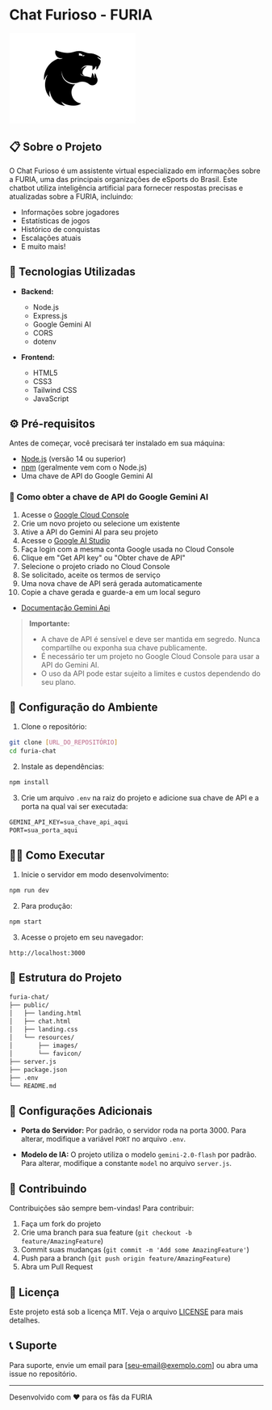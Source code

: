 # Chat Furioso - FURIA

![FURIA Logo](public/resources/images/furia_small.png)

## 📋 Sobre o Projeto

O Chat Furioso é um assistente virtual especializado em informações sobre a FURIA, uma das principais organizações de eSports do Brasil. Este chatbot utiliza inteligência artificial para fornecer respostas precisas e atualizadas sobre a FURIA, incluindo:

- Informações sobre jogadores
- Estatísticas de jogos
- Histórico de conquistas
- Escalações atuais
- E muito mais!

## 🚀 Tecnologias Utilizadas

- **Backend:**

  - Node.js
  - Express.js
  - Google Gemini AI
  - CORS
  - dotenv

- **Frontend:**
  - HTML5
  - CSS3
  - Tailwind CSS
  - JavaScript

## ⚙️ Pré-requisitos

Antes de começar, você precisará ter instalado em sua máquina:

- [Node.js](https://nodejs.org/) (versão 14 ou superior)
- [npm](https://www.npmjs.com/) (geralmente vem com o Node.js)
- Uma chave de API do Google Gemini AI

### 🔑 Como obter a chave de API do Google Gemini AI

1. Acesse o [Google Cloud Console](https://console.cloud.google.com/)
2. Crie um novo projeto ou selecione um existente
3. Ative a API do Gemini AI para seu projeto
4. Acesse o [Google AI Studio](https://makersuite.google.com/app/apikey)
5. Faça login com a mesma conta Google usada no Cloud Console
6. Clique em "Get API key" ou "Obter chave de API"
7. Selecione o projeto criado no Cloud Console
8. Se solicitado, aceite os termos de serviço
9. Uma nova chave de API será gerada automaticamente
10. Copie a chave gerada e guarde-a em um local seguro

- [Documentação Gemini Api](https://ai.google.dev/gemini-api/docs/quickstart?hl=pt-br&lang=node)

> **Importante:**
>
> - A chave de API é sensível e deve ser mantida em segredo. Nunca compartilhe ou exponha sua chave publicamente.
> - É necessário ter um projeto no Google Cloud Console para usar a API do Gemini AI.
> - O uso da API pode estar sujeito a limites e custos dependendo do seu plano.

## 🔑 Configuração do Ambiente

1. Clone o repositório:

```bash
git clone [URL_DO_REPOSITÓRIO]
cd furia-chat
```

2. Instale as dependências:

```bash
npm install
```

3. Crie um arquivo `.env` na raiz do projeto e adicione sua chave de API e a porta na qual vai ser executada:

```env
GEMINI_API_KEY=sua_chave_api_aqui
PORT=sua_porta_aqui
```

## 🏃‍♂️ Como Executar

1. Inicie o servidor em modo desenvolvimento:

```bash
npm run dev
```

2. Para produção:

```bash
npm start
```

3. Acesse o projeto em seu navegador:

```
http://localhost:3000
```

## 📁 Estrutura do Projeto

```
furia-chat/
├── public/
│   ├── landing.html
│   ├── chat.html
│   ├── landing.css
│   └── resources/
│       ├── images/
│       └── favicon/
├── server.js
├── package.json
├── .env
└── README.md
```

## 🔧 Configurações Adicionais

- **Porta do Servidor:** Por padrão, o servidor roda na porta 3000. Para alterar, modifique a variável `PORT` no arquivo `.env`.

- **Modelo de IA:** O projeto utiliza o modelo `gemini-2.0-flash` por padrão. Para alterar, modifique a constante `model` no arquivo `server.js`.

## 🤝 Contribuindo

Contribuições são sempre bem-vindas! Para contribuir:

1. Faça um fork do projeto
2. Crie uma branch para sua feature (`git checkout -b feature/AmazingFeature`)
3. Commit suas mudanças (`git commit -m 'Add some AmazingFeature'`)
4. Push para a branch (`git push origin feature/AmazingFeature`)
5. Abra um Pull Request

## 📝 Licença

Este projeto está sob a licença MIT. Veja o arquivo [LICENSE](LICENSE) para mais detalhes.

## 📞 Suporte

Para suporte, envie um email para [seu-email@exemplo.com] ou abra uma issue no repositório.

---

Desenvolvido com ❤️ para os fãs da FURIA
